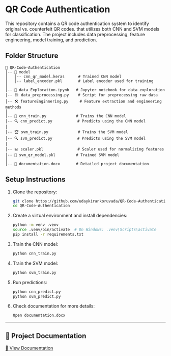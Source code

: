 # QR Code Authentication

This repository contains a QR code authentication system to identify original vs. 
counterfeit QR codes. that utilizes both CNN and SVM models for classification. The project includes data preprocessing, feature engineering, model training, and prediction.

## Folder Structure
```
📂 QR-Code-Authentication
│-- 📂 model
│   │-- cnn_qr_model.keras      # Trained CNN model
│   │-- label_encoder.pkl       # Label encoder used for training
│
│-- 📝 data_Exploration.ipynb   # Jupyter notebook for data exploration
│-- 🏗️ data_preprocessing.py    # Script for preprocessing raw data
│-- 🛠️ featureEnginnering.py     # Feature extraction and engineering methods
│
│-- 🤖 cnn_train.py             # Trains the CNN model
│-- 🔍 cnn_predict.py           # Predicts using the CNN model
│
│-- 🏆 svm_train.py             # Trains the SVM model
│-- 🔍 svm_predict.py           # Predicts using the SVM model
│
│-- 📊 scaler.pkl               # Scaler used for normalizing features
│-- 🎯 svm_qr_model.pkl         # Trained SVM model
│
│-- 📄 documentation.docx       # Detailed project documentation
```

## Setup Instructions
1. Clone the repository:
   ```bash
   git clone https://github.com/udaykirankoruvada/QR-Code-Authentication.git
   cd QR-Code-Authentication
   ```

2. Create a virtual environment and install dependencies:
   ```bash
   python -m venv .venv
   source .venv/bin/activate  # On Windows: .venv\Scripts\activate
   pip install -r requirements.txt
   ```

3. Train the CNN model:
   ```bash
   python cnn_train.py
   ```

4. Train the SVM model:
   ```bash
   python svm_train.py
   ```

5. Run predictions:
   ```bash
   python cnn_predict.py
   python svm_predict.py
   ```

6. Check documentation for more details:
   ```
   Open documentation.docx
   ```

---


## 📄 Project Documentation
[📑 View Documentation](https://drive.google.com/file/d/1-sygM-hVaMbs4DJ_RgJm7d6ZgIB4C8cu/view?usp=sharing)


